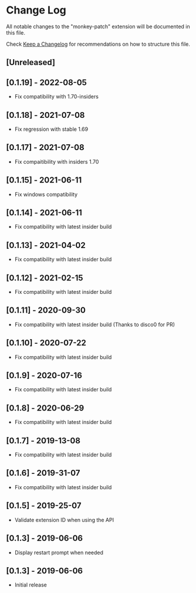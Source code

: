 # Change Log

All notable changes to the "monkey-patch" extension will be documented in this file.

Check [Keep a Changelog](http://keepachangelog.com/) for recommendations on how to structure this file.

## [Unreleased]

## [0.1.19] - 2022-08-05

- Fix compatibility with 1.70-insiders

## [0.1.18] - 2021-07-08

- Fix regression with stable 1.69

## [0.1.17] - 2021-07-08

- Fix compaitibility with insiders 1.70

## [0.1.15] - 2021-06-11

- Fix windows compatibility

## [0.1.14] - 2021-06-11

- Fix compatibility with latest insider build

## [0.1.13] - 2021-04-02

- Fix compatibility with latest insider build

## [0.1.12] - 2021-02-15

- Fix compatibility with latest insider build

## [0.1.11] - 2020-09-30

- Fix compatibility with latest insider build (Thanks to disco0 for PR)

## [0.1.10] - 2020-07-22

- Fix compatibility with latest insider build

## [0.1.9] - 2020-07-16

- Fix compatibility with latest insider build

## [0.1.8] - 2020-06-29

- Fix compatibility with latest insider build

## [0.1.7] - 2019-13-08

- Fix compatibility with latest insider build

## [0.1.6] - 2019-31-07

- Fix compatibility with latest insider build

## [0.1.5] - 2019-25-07

- Validate extension ID when using the API

## [0.1.3] - 2019-06-06

- Display restart prompt when needed

## [0.1.3] - 2019-06-06

- Initial release